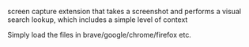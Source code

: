 screen capture extension that takes a screenshot and performs a visual search lookup, which includes a simple level of context

Simply load the files in brave/google/chrome/firefox etc.
